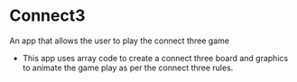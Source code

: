 # Connect3
An app that allows the user to play the connect three game
* This app uses array code to create a connect three board and graphics to animate the game play as per the connect three rules. <br />
